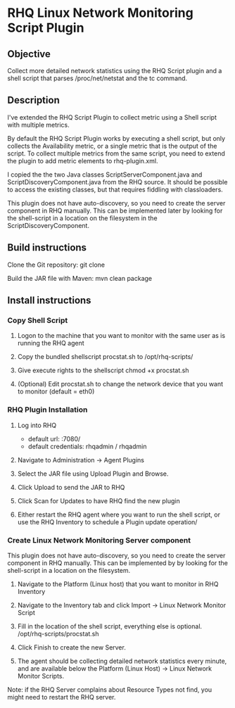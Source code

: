 RHQ Linux Network Monitoring Script Plugin
==========================================

Objective
---------
Collect more detailed network statistics using the RHQ Script plugin and a shell script that parses /proc/net/netstat and the tc command.

Description
-----------

I've extended the RHQ Script Plugin to collect metric using a Shell script with multiple metrics.

By default the RHQ Script Plugin works by executing a shell script, but only collects the Availability metric, or a single metric that is the output of the script. To collect multiple metrics from the same script, you need to extend the plugin to add metric elements to rhq-plugin.xml.

I copied the the two Java classes ScriptServerComponent.java and ScriptDiscoveryComponent.java from the RHQ source. It should be possible to access the existing classes, but that requires fiddling with classloaders.

This plugin does not have auto-discovery, so you need to create the server component in RHQ manually. This can be implemented later by looking for the shell-script in a location on the filesystem in the ScriptDiscoveryComponent.

Build instructions
-------------------

Clone the Git repository:
      git clone

Build the JAR file with Maven:
      mvn clean package

Install instructions
-------------------
 
### Copy Shell Script ###

1. Logon to the machine that you want to monitor with the same user as is running the RHQ agent

2. Copy the bundled shellscript procstat.sh to /opt/rhq-scripts/

3. Give execute rights to the shellscript 
     chmod +x procstat.sh

4. (Optional) Edit procstat.sh to change the network device that you want to monitor (default = eth0)

### RHQ Plugin Installation ###

1. Log into RHQ 
     - default url: <host>:7080/
     - default credentials: rhqadmin / rhqadmin

2. Navigate to Administration -> Agent Plugins

3. Select the JAR file using Upload Plugin and Browse.

4. Click Upload to send the JAR to RHQ

5. Click Scan for Updates to have RHQ find the new plugin

6. Either restart the RHQ agent where you want to run the shell script, or use the RHQ Inventory to schedule a Plugin update operation/

### Create Linux Network Monitoring Server component ###

This plugin does not have auto-discovery, so you need to create the server component in RHQ manually. This can be implemented by by looking for the shell-script in a location on the filesystem.

1. Navigate to the Platform (Linux host) that you want to monitor in RHQ Inventory

2. Navigate to the Inventory tab and click Import -> Linux Network Monitor Script

3. Fill in the location of the shell script, everything else is optional.
     /opt/rhq-scripts/procstat.sh

4. Click Finish to create the new Server. 

5. The agent should be collecting detailed network statistics every minute, and are available below the Platform (Linux Host) -> Linux Network Monitor Scripts.

Note: if the RHQ Server complains about Resource Types not find, you might need to restart the RHQ server.
